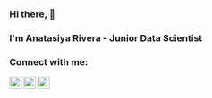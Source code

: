 ### Hi there, 👋
### I'm Anatasiya Rivera - Junior Data Scientist

### Connect with me:
[<img align="left" alt="mc1air | Twitter" width="22px" src="https://drive.google.com/file/d/1rgCC6cfCf3MiPhzhNeBinrmZZHPyoW_f/view?usp=drive_link" />][twitter]
[<img align="left" alt="mc1air | Instagram" width="22px" src="https://i.ibb.co/J75vCrt/Telegram.png" />][instagram]
[<img align="left" alt="mc1air | Instagram" width="22px" src="https://ltdfoto.ru/images/2023/07/02/Instagram.png" />][telegram]


[twitter]: https://twitter.com/Mclair_
[instagram]: https://www.instagram.com/mclair_r/
[telegram]: https://t.me/mclair_r
